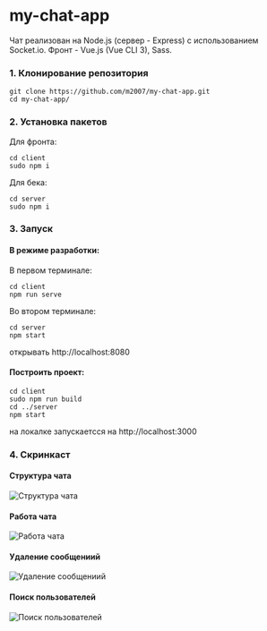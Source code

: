 # my-chat-app
Чат реализован на Node.js (сервер - Express) с использованием Socket.io. Фронт - Vue.js (Vue CLI 3), Sass.

### 1. Клонирование репозитория

```
git clone https://github.com/m2007/my-chat-app.git
cd my-chat-app/
```

### 2. Установка пакетов

Для фронта:
```
cd client
sudo npm i
```
Для бека:
```
cd server
sudo npm i
```

### 3. Запуск

#### В режиме разработки:

В первом терминале:
```
cd client
npm run serve
```
Во втором терминале:
```
cd server
npm start
```
открывать http://localhost:8080

#### Построить проект:
```
cd client
sudo npm run build
cd ../server
npm start
```
на локалке запускаетсся на http://localhost:3000

### 4. Скринкаст

#### Структура чата
![Структура чата](https://github.com/m2007/my-chat-app/raw/gifs/1.gif)

#### Работа чата
![Работа чата](https://github.com/m2007/my-chat-app/raw/gifs/2.gif)

#### Удаление сообщениий
![Удаление сообщениий](https://github.com/m2007/my-chat-app/raw/gifs/3.gif)

#### Поиск пользователей
![Поиск пользователей](https://github.com/m2007/my-chat-app/raw/gifs/4.gif)
